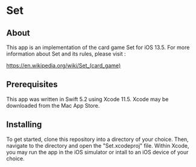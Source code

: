 # Set

## About
This app is an implementation of the card game Set for iOS 13.5.  For more information about Set and its rules, please visit :

https://en.wikipedia.org/wiki/Set_(card_game)

## Prerequisites

This app was written in Swift 5.2 using Xcode 11.5.  Xcode may be downloaded from the Mac App Store.

## Installing
To get started, clone this repository into a directory of your choice.  Then, navigate to the directory and open the "Set.xcodeproj" file.
Within Xcode, you may run the app in the iOS simulator or intall to an iOS device of your choice.
